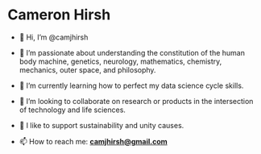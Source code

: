 # Cameron Hirsh

- 👋 Hi, I’m @camjhirsh
- 👀 I’m passionate about understanding the constitution of the human body machine, genetics, neurology, mathematics, chemistry, mechanics, outer space, and philosophy.
- 🌱 I’m currently learning how to perfect my data science cycle skills.
- 🤝 I’m looking to collaborate on research or products in the intersection of technology and life sciences.
- 💞️ I like to support sustainability and unity causes.

- 📫 How to reach me: **camjhirsh@gmail.com**

<!---
camjhirsh/camjhirsh is a ✨ special ✨ repository because its `README.md` (this file) appears on your GitHub profile.
You can click the Preview link to take a look at your changes.
--->
